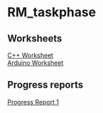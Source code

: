 # RM_taskphase
## Worksheets
[C++ Worksheet](https://github.com/dhruthikumar/RM_taskphase/tree/main/Worksheet) <br>
[Arduino Worksheet](https://github.com/dhruthikumar/RM_taskphase/tree/main/Tinkercad) 
## Progress reports
[Progress Report 1](https://github.com/dhruthikumar/RM_taskphase/blob/main/Progress_Reports/Progress_Report_01.pdf)

